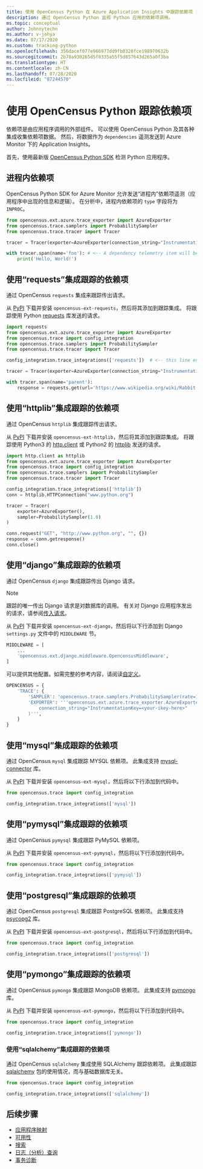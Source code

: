```yaml
---
title: 使用 OpenCensus Python 在 Azure Application Insights 中跟踪依赖项 | Microsoft Docs
description: 通过 OpenCensus Python 监视 Python 应用的依赖项调用。
ms.topic: conceptual
author: Johnnytechn
ms.author: v-johya
ms.date: 07/17/2020
ms.custom: tracking-python
ms.openlocfilehash: 356dacef077e966977dd9fb0328fce198970632b
ms.sourcegitcommit: 2b78a930265d5f0335a55f5d857643d265a0f3ba
ms.translationtype: HT
ms.contentlocale: zh-CN
ms.lasthandoff: 07/28/2020
ms.locfileid: "87244570"
---
```

# <a name="track-dependencies-with-opencensus-python"></a>使用 OpenCensus Python 跟踪依赖项

依赖项是由应用程序调用的外部组件。 可以使用 OpenCensus Python 及其各种集成收集依赖项数据。 然后，将数据作为 `dependencies` 遥测发送到 Azure Monitor 下的 Application Insights。

首先，使用最新版 [OpenCensus Python SDK](../../azure-monitor/app/opencensus-python.md) 检测 Python 应用程序。

## <a name="in-process-dependencies"></a>进程内依赖项

OpenCensus Python SDK for Azure Monitor 允许发送“进程内”依赖项遥测（应用程序中出现的信息和逻辑）。 在分析中，进程内依赖项的 `type` 字段将为 `INPROC`。

```python
from opencensus.ext.azure.trace_exporter import AzureExporter
from opencensus.trace.samplers import ProbabilitySampler
from opencensus.trace.tracer import Tracer

tracer = Tracer(exporter=AzureExporter(connection_string="InstrumentationKey=<your-ikey-here>"), sampler=ProbabilitySampler(1.0))

with tracer.span(name='foo'): # <-- A dependency telemetry item will be sent for this span "foo"
    print('Hello, World!')
```

## <a name="dependencies-with-requests-integration"></a>使用“requests”集成跟踪的依赖项

通过 OpenCensus `requests` 集成来跟踪传出请求。

从 [PyPI](https://pypi.org/project/opencensus-ext-requests/) 下载并安装 `opencensus-ext-requests`，然后将其添加到跟踪集成。 将跟踪使用 Python [requests](https://pypi.org/project/requests/) 库发送的请求。

```python
import requests
from opencensus.ext.azure.trace_exporter import AzureExporter
from opencensus.trace import config_integration
from opencensus.trace.samplers import ProbabilitySampler
from opencensus.trace.tracer import Tracer

config_integration.trace_integrations(['requests'])  # <-- this line enables the requests integration

tracer = Tracer(exporter=AzureExporter(connection_string="InstrumentationKey=<your-ikey-here>"), sampler=ProbabilitySampler(1.0))

with tracer.span(name='parent'):
    response = requests.get(url='https://www.wikipedia.org/wiki/Rabbit') # <-- this request will be tracked
```

## <a name="dependencies-with-httplib-integration"></a>使用“httplib”集成跟踪的依赖项

通过 OpenCensus `httplib` 集成跟踪传出请求。

从 [PyPI](https://pypi.org/project/opencensus-ext-httplib/) 下载并安装 `opencensus-ext-httplib`，然后将其添加到跟踪集成。 将跟踪使用 Python3 的 [http.client](https://docs.python.org/3.7/library/http.client.html) 或 Python2 的 [httplib](https://docs.python.org/2/library/httplib.html) 发送的请求。

```python
import http.client as httplib
from opencensus.ext.azure.trace_exporter import AzureExporter
from opencensus.trace import config_integration
from opencensus.trace.samplers import ProbabilitySampler
from opencensus.trace.tracer import Tracer

config_integration.trace_integrations(['httplib'])
conn = httplib.HTTPConnection("www.python.org")

tracer = Tracer(
    exporter=AzureExporter(),
    sampler=ProbabilitySampler(1.0)
)

conn.request("GET", "http://www.python.org", "", {})
response = conn.getresponse()
conn.close()
```

## <a name="dependencies-with-django-integration"></a>使用“django”集成跟踪的依赖项

通过 OpenCensus `django` 集成跟踪传出 Django 请求。

> [!NOTE]
> 跟踪的唯一传出 Django 请求是对数据库的调用。 有关对 Django 应用程序发出的请求，请参阅[传入请求](/azure-monitor/app/opencensus-python-request#tracking-django-applications)。

从 [PyPI](https://pypi.org/project/opencensus-ext-django/) 下载并安装 `opencensus-ext-django`，然后将以下行添加到 Django `settings.py` 文件中的 `MIDDLEWARE` 节。

```python
MIDDLEWARE = [
    ...
    'opencensus.ext.django.middleware.OpencensusMiddleware',
]
```

可以提供其他配置。如需完整的参考内容，请阅读[自定义](https://github.com/census-instrumentation/opencensus-python#customization)。

```python
OPENCENSUS = {
    'TRACE': {
        'SAMPLER': 'opencensus.trace.samplers.ProbabilitySampler(rate=1)',
        'EXPORTER': '''opencensus.ext.azure.trace_exporter.AzureExporter(
            connection_string="InstrumentationKey=<your-ikey-here>"
        )''',
    }
}
```

## <a name="dependencies-with-mysql-integration"></a>使用“mysql”集成跟踪的依赖项

通过 OpenCensus `mysql` 集成跟踪 MYSQL 依赖项。 此集成支持 [mysql-connector](https://pypi.org/project/mysql-connector-python/) 库。

从 [PyPI](https://pypi.org/project/opencensus-ext-mysql/) 下载并安装 `opencensus-ext-mysql`，然后将以下行添加到代码中。

```python
from opencensus.trace import config_integration

config_integration.trace_integrations(['mysql'])
```

## <a name="dependencies-with-pymysql-integration"></a>使用“pymysql”集成跟踪的依赖项

通过 OpenCensus `pymysql` 集成跟踪 PyMySQL 依赖项。

从 [PyPI](https://pypi.org/project/opencensus-ext-pymysql/) 下载并安装 `opencensus-ext-pymysql`，然后将以下行添加到代码中。

```python
from opencensus.trace import config_integration

config_integration.trace_integrations(['pymysql'])
```

## <a name="dependencies-with-postgresql-integration"></a>使用“postgresql”集成跟踪的依赖项

通过 OpenCensus `postgresql` 集成跟踪 PostgreSQL 依赖项。 此集成支持 [psycopg2](https://pypi.org/project/psycopg2/) 库。

从 [PyPI](https://pypi.org/project/opencensus-ext-postgresql/) 下载并安装 `opencensus-ext-postgresql`，然后将以下行添加到代码中。

```python
from opencensus.trace import config_integration

config_integration.trace_integrations(['postgresql'])
```

## <a name="dependencies-with-pymongo-integration"></a>使用“pymongo”集成跟踪的依赖项

通过 OpenCensus `pymongo` 集成跟踪 MongoDB 依赖项。 此集成支持 [pymongo](https://pypi.org/project/pymongo/) 库。

从 [PyPI](https://pypi.org/project/opencensus-ext-pymongo/) 下载并安装 `opencensus-ext-pymongo`，然后将以下行添加到代码中。

```python
from opencensus.trace import config_integration

config_integration.trace_integrations(['pymongo'])
```

### <a name="dependencies-with-sqlalchemy-integration"></a>使用“sqlalchemy”集成跟踪的依赖项

通过 OpenCensus `sqlalchemy` 集成使用 SQLAlchemy 跟踪依赖项。 此集成跟踪 [sqlalchemy](https://pypi.org/project/SQLAlchemy/) 包的使用情况，而与基础数据库无关。

```python
from opencensus.trace import config_integration

config_integration.trace_integrations(['sqlalchemy'])
```

## <a name="next-steps"></a>后续步骤

* [应用程序映射](../../azure-monitor/app/app-map.md)
* [可用性](../../azure-monitor/app/monitor-web-app-availability.md)
* [搜索](../../azure-monitor/app/diagnostic-search.md)
* [日志（分析）查询](../../azure-monitor/log-query/log-query-overview.md)
* [事务诊断](../../azure-monitor/app/transaction-diagnostics.md)

